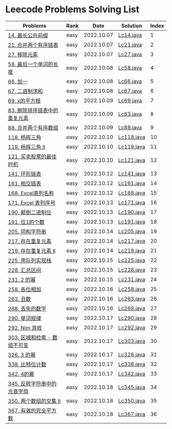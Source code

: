 # Leecode Problems Solving List

| Problems                                                     | Rank | Date       | Solution                 | Index |
| ------------------------------------------------------------ | ---- | ---------- | ------------------------ | ----- |
| [14. 最长公共前缀](https://leetcode.cn/problems/longest-common-prefix/) | easy | 2022.10.07 | [Lc14.java](Lc14.java)   | 1     |
| [21. 合并两个有序链表](https://leetcode.cn/problems/merge-two-sorted-lists/) | easy | 2022.10.07 | [Lc21.java](Lc21.java)   | 2     |
| [27. 移除元素](https://leetcode.cn/problems/remove-element/) | easy | 2022.10.07 | [Lc27.java](Lc27.java)   | 3     |
| [58. 最后一个单词的长度](https://leetcode.cn/problems/length-of-last-word/) | easy | 2022.10.08 | [Lc58.java](Lc58.java)   | 4     |
| [66. 加一](https://leetcode.cn/problems/plus-one/)           | easy | 2022.10.08 | [Lc66.java](Lc66.java)   | 5     |
| [67. 二进制求和](https://leetcode.cn/problems/add-binary/)   | easy | 2022.10.08 | [Lc67.java](Lc67.java)   | 6     |
| [69. x的平方根](https://leetcode.cn/problems/sqrtx/)         | easy | 2022.10.09 | [Lc69.java](Lc69.java)   | 7     |
| [83. 删除排序链表中的重复元素](https://leetcode.cn/problems/remove-duplicates-from-sorted-list/) | easy | 2022.10.09 | [Lc83.java](Lc83.java)   | 8     |
| [88. 合并两个有序数组](https://leetcode.cn/problems/merge-sorted-array/) | easy | 2022.10.09 | [Lc88.java](Lc88.java)   | 9     |
| [118. 杨辉三角](https://leetcode.cn/problems/pascals-triangle/) | easy | 2022.10.10 | [Lc118.java](Lc118.java) | 10    |
| [119. 杨辉三角 II](https://leetcode.cn/problems/pascals-triangle-ii/) | easy | 2022.10.10 | [Lc119.java](Lc119.java) | 11    |
| [121. 买卖股票的最佳时机](https://leetcode.cn/problems/best-time-to-buy-and-sell-stock/) | easy | 2022.10.10 | [Lc121.java](Lc121.java) | 12    |
| [141. 环形链表](https://leetcode.cn/problems/linked-list-cycle/) | easy | 2022.10.12 | [Lc141.java](Lc141.java) | 13    |
| [161. 相交链表](https://leetcode.cn/problems/intersection-of-two-linked-lists/) | easy | 2022.10.12 | [Lc161.java](Lc161.java) | 14    |
| [168. Excel表列名称](https://leetcode.cn/problems/excel-sheet-column-title/) | easy | 2022.10.12 | [Lc168.java](Lc168.java) | 15    |
| [171. Excel 表列序号](https://leetcode.cn/problems/excel-sheet-column-number/) | easy | 2022.10.13 | [Lc171.java](Lc171.java) | 16    |
| [190. 颠倒二进制位](https://leetcode.cn/problems/reverse-bits/) | easy | 2022.10.13 | [Lc190.java](Lc190.java) | 17    |
| [191. 位1的个数](https://leetcode.cn/problems/number-of-1-bits/) | easy | 2022.10.13 | [Lc191.java](Lc191.java) | 18    |
| [205. 同构字符串](https://leetcode.cn/problems/isomorphic-strings/) | easy | 2022.10.14 | [Lc205.java](Lc205.java) | 19    |
| [217. 存在重复元素](https://leetcode.cn/problems/contains-duplicate/) | easy | 2022.10.14 | [Lc217.java](Lc217.java) | 20    |
| [219. 存在重复元素 II](https://leetcode.cn/problems/contains-duplicate-ii/) | easy | 2022.10.14 | [Lc219.java](Lc219.java) | 21    |
| [225. 用队列实现栈](https://leetcode.cn/problems/implement-stack-using-queues/) | easy | 2022.10.15 | [Lc225.java](Lc225.java) | 22    |
| [228. 汇总区间](https://leetcode.cn/problems/contains-duplicate-ii/) | easy | 2022.10.15 | [Lc228.java](Lc218.java) | 23    |
| [231. 2 的幂](https://leetcode.cn/problems/contains-duplicate-ii/) | easy | 2022.10.15 | [Lc231.java](Lc231.java) | 24    |
| [258. 各位相加](https://leetcode.cn/problems/add-digits/)    | easy | 2022.10.16 | [Lc258.java](Lc258.java) | 25    |
| [263. 丑数](https://leetcode.cn/problems/ugly-number/)       | easy | 2022.10.16 | [Lc263.java](Lc263.java) | 26    |
| [268. 丢失的数字](https://leetcode.cn/problems/missing-number/) | easy | 2022.10.16 | [Lc268.java](Lc268.java) | 27    |
| [290. 单词规律](https://leetcode.cn/problems/word-pattern/)  | easy | 2022.10.17 | [Lc290.java](Lc290.java) | 28    |
| [292. Nim 游戏](https://leetcode.cn/problems/nim-game/)      | easy | 2022.10.17 | [Lc292.java](Lc292.java) | 29    |
| [303. 区域和检索 - 数组不可变](https://leetcode.cn/problems/range-sum-query-immutable/) | easy | 2022.10.17 | [Lc303.java](Lc303.java) | 30    |
| [326. 3 的幂 ](https://leetcode.cn/problems/power-of-three/) | easy | 2022.10.17 | [Lc326.java](Lc326.java) | 31    |
| [338. 比特位计数](https://leetcode.cn/problems/counting-bits/) | easy | 2022.10.17 | [Lc338.java](Lc338.java) | 32    |
| [342. 4的幂](https://leetcode.cn/problems/power-of-four/)    | easy | 2022.10.17 | [Lc342.java](Lc342.java) | 33    |
| [345. 反转字符串中的元音字母](https://leetcode.cn/problems/reverse-vowels-of-a-string/) | easy | 2022.10.18 | [Lc345.java](Lc345.java) | 34    |
| [350. 两个数组的交集 II](https://leetcode.cn/problems/intersection-of-two-arrays-ii/submissions/) | easy | 2022.10.18 | [Lc350.java](Lc350.java) | 35    |
| [367. 有效的完全平方数](https://leetcode.cn/problems/valid-perfect-square/) | easy | 2022.10.18 | [Lc367.java](Lc367.java) | 36    |

